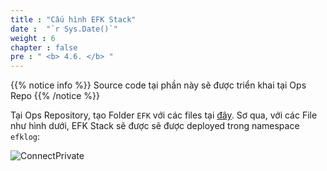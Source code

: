 ```yaml
---
title : "Cấu hình EFK Stack"
date :  "`r Sys.Date()`" 
weight : 6 
chapter : false
pre : " <b> 4.6. </b> "
---
```


{{% notice info %}}
Source code tại phần này sẽ được triển khai tại Ops Repo
{{% /notice %}}

Tại Ops Repository, tạo Folder `EFK` với các files tại [đây](https://github.com/heyyytamvo/FCJ2024-WS2-OpsRepo/tree/main/EFK). Sơ qua, với các File như hình dưới,  EFK Stack sẽ được sẽ được deployed trong namespace `efklog`:

![ConnectPrivate](/FCJ2024-Workshop2/images/4-cicd/4.6-EFK/EFK.png)